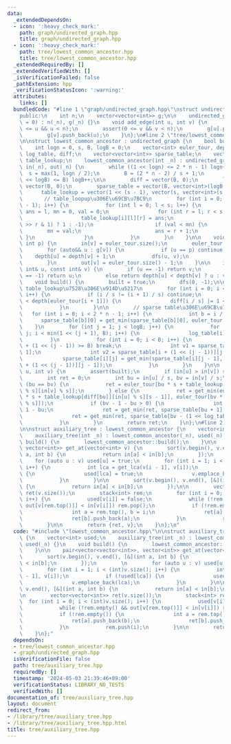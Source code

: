 ```yaml
---
data:
  _extendedDependsOn:
  - icon: ':heavy_check_mark:'
    path: graph/undirected_graph.hpp
    title: graph/undirected_graph.hpp
  - icon: ':heavy_check_mark:'
    path: tree/lowest_common_ancestor.hpp
    title: tree/lowest_common_ancestor.hpp
  _extendedRequiredBy: []
  _extendedVerifiedWith: []
  _isVerificationFailed: false
  _pathExtension: hpp
  _verificationStatusIcon: ':warning:'
  attributes:
    links: []
  bundledCode: "#line 1 \"graph/undirected_graph.hpp\"\nstruct undirected_graph {\n\
    public:\n    int n;\n    vector<vector<int>> g;\n\n    undirected_graph(int _n\
    \ = 0) : n(_n), g(_n) {}\n    void add_edge(int u, int v) {\n        assert(0\
    \ <= u && u < n);\n        assert(0 <= v && v < n);\n        g[u].push_back(v);\n\
    \        g[v].push_back(u);\n    }\n};\n#line 2 \"tree/lowest_common_ancestor.hpp\"\
    \n\nstruct lowest_common_ancestor : undirected_graph {\n    bool built = false;\n\
    \    int logn = 0, s, B, logB = 0;\n    vector<int> euler_tour, depth, in, out,\
    \ log_table, diff;\n    vector<vector<int>> sparse_table;\n    vector<vector<vector<int>>>\
    \ table_lookup;\n    lowest_common_ancestor(int _n) : undirected_graph(_n), depth(_n),\
    \ in(_n), out(_n) {\n        while ((1 << logn) <= 2 * n - 1) logn++;\n      \
    \  s = max(1, logn / 2);\n        B = (2 * n - 2) / s + 1;\n        while ((1\
    \ << logB) <= B) logB++;\n\n        diff = vector(B, 0);\n        log_table =\
    \ vector(B, 0);\n        sparse_table = vector(B, vector<int>(logB, -1));\n  \
    \      table_lookup = vector(1 << (s - 1), vector(s, vector<int>(s, -1)));\n \
    \       // table_loopup\u306E\u69CB\u7BC9\n        for (int i = 0; i < 1 << (s\
    \ - 1); i++) {\n            for (int l = 0; l < s; l++) {\n                int\
    \ ans = l, mn = 0, val = 0;\n                for (int r = l; r < s; r++) {\n \
    \                   table_lookup[i][l][r] = ans;\n                    val += ((i\
    \ >> r & 1) ? 1 : -1);\n                    if (val < mn) {\n                \
    \        mn = val;\n                        ans = r + 1;\n                   \
    \ }\n                }\n            }\n        }\n    }\n\n    void dfs(int v,\
    \ int p) {\n        in[v] = euler_tour.size();\n        euler_tour.emplace_back(v);\n\
    \        for (auto&& u : g[v]) {\n            if (u == p) continue;\n        \
    \    depth[u] = depth[v] + 1;\n            dfs(u, v);\n            euler_tour.emplace_back(v);\n\
    \        }\n        out[v] = euler_tour.size() - 1;\n    }\n\n    int get_min(const\
    \ int& u, const int& v) {\n        if (u == -1) return v;\n        else if (v\
    \ == -1) return u;\n        else return depth[u] < depth[v] ? u : v;\n    }\n\n\
    \    void build() {\n        built = true;\n        dfs(0, -1);\n\n        //\
    \ table_lookup\u7528\u306E\u914D\u5217\n        for (int i = 0; i < 2 * n - 2;\
    \ i++) {\n            if (i / s != (i + 1) / s) continue;\n            if (depth[euler_tour[i]]\
    \ < depth[euler_tour[i + 1]]) {\n                diff[i / s] |= 1 << (i % s);\n\
    \            }\n        }\n\n        // sparse table\u306E\u69CB\u7BC9\n     \
    \   for (int i = 0; i < 2 * n - 1; i++) {\n            int b = i / s;\n      \
    \      sparse_table[b][0] = get_min(sparse_table[b][0], euler_tour[i]);\n    \
    \    }\n        for (int j = 1; j < logB; j++) {\n            for (int i = 1 <<\
    \ j; i < min(1 << (j + 1), B); i++) {\n                log_table[i] = j;\n   \
    \         }\n            for (int i = 0; i < B; i++) {\n                if (i\
    \ + (1 << (j - 1)) >= B) break;\n                int v1 = sparse_table[i][j -\
    \ 1];\n                int v2 = sparse_table[i + (1 << (j - 1))][j - 1];\n   \
    \             sparse_table[i][j] = get_min(sparse_table[i][j - 1], sparse_table[i\
    \ + (1 << (j - 1))][j - 1]);\n            }\n        }\n    }\n\n    int get_lca(int\
    \ u, int v) {\n        assert(built);\n        if (in[u] > in[v]) swap(u, v);\n\
    \        int ret = 0;\n        int bu = in[u] / s, bv = in[v] / s;\n        if\
    \ (bu == bv) {\n            ret = euler_tour[bu * s + table_lookup[diff[bu]][in[u]\
    \ % s][in[v] % s]];\n        } else {\n            ret = get_min(euler_tour[bu\
    \ * s + table_lookup[diff[bu]][in[u] % s][s - 1]], euler_tour[bv * s + table_lookup[diff[bv]][0][in[v]\
    \ % s]]);\n            if (bv - 1 - bu > 0) {\n                int len = bv -\
    \ 1 - bu;\n                ret = get_min(ret, sparse_table[bu + 1][log_table[len]]);\n\
    \                ret = get_min(ret, sparse_table[bv - (1 << log_table[len])][log_table[len]]);\n\
    \            }\n        }\n        return ret;\n    }\n};\n#line 2 \"tree/auxiliary_tree.hpp\"\
    \n\nstruct auxiliary_tree : lowest_common_ancestor {\n    vector<int> used;\n\
    \    auxiliary_tree(int _n) : lowest_common_ancestor(_n), used(_n) {}\n    void\
    \ build() {\n        lowest_common_ancestor::build();\n    }\n\n    pair<vector<vector<int>>,\
    \ vector<int>> get_at(vector<int> v) {\n        sort(v.begin(), v.end(), [&](int\
    \ a, int b) {\n            return in[a] < in[b];\n        });\n        \n    \
    \    for (auto u : v) used[u] = true;\n        for (int i = 1; i < (int)v.size();\
    \ i++) {\n            int lca = get_lca(v[i - 1], v[i]);\n            if (!used[lca])\
    \ {\n                used[lca] = true;\n                v.emplace_back(lca);\n\
    \            }\n        }\n\n        sort(v.begin(), v.end(), [&](int a, int b)\
    \ {\n            return in[a] < in[b];\n        });\n\n        vector<vector<int>>\
    \ ret(v.size());\n        stack<int> rem;\n        for (int i = 0; i < (int)v.size();\
    \ i++) {\n            used[v[i]] = false;\n            while (!rem.empty() &&\
    \ out[v[rem.top()]] < in[v[i]]) rem.pop();\n            if (!rem.empty()) {\n\
    \                int a = rem.top(), b = i;\n                ret[a].push_back(b);\n\
    \                ret[b].push_back(a);\n            }\n            rem.push(i);\n\
    \        }\n\n        return {ret, v};\n    }\n};\n"
  code: "#include \"lowest_common_ancestor.hpp\"\n\nstruct auxiliary_tree : lowest_common_ancestor\
    \ {\n    vector<int> used;\n    auxiliary_tree(int _n) : lowest_common_ancestor(_n),\
    \ used(_n) {}\n    void build() {\n        lowest_common_ancestor::build();\n\
    \    }\n\n    pair<vector<vector<int>>, vector<int>> get_at(vector<int> v) {\n\
    \        sort(v.begin(), v.end(), [&](int a, int b) {\n            return in[a]\
    \ < in[b];\n        });\n        \n        for (auto u : v) used[u] = true;\n\
    \        for (int i = 1; i < (int)v.size(); i++) {\n            int lca = get_lca(v[i\
    \ - 1], v[i]);\n            if (!used[lca]) {\n                used[lca] = true;\n\
    \                v.emplace_back(lca);\n            }\n        }\n\n        sort(v.begin(),\
    \ v.end(), [&](int a, int b) {\n            return in[a] < in[b];\n        });\n\
    \n        vector<vector<int>> ret(v.size());\n        stack<int> rem;\n      \
    \  for (int i = 0; i < (int)v.size(); i++) {\n            used[v[i]] = false;\n\
    \            while (!rem.empty() && out[v[rem.top()]] < in[v[i]]) rem.pop();\n\
    \            if (!rem.empty()) {\n                int a = rem.top(), b = i;\n\
    \                ret[a].push_back(b);\n                ret[b].push_back(a);\n\
    \            }\n            rem.push(i);\n        }\n\n        return {ret, v};\n\
    \    }\n};"
  dependsOn:
  - tree/lowest_common_ancestor.hpp
  - graph/undirected_graph.hpp
  isVerificationFile: false
  path: tree/auxiliary_tree.hpp
  requiredBy: []
  timestamp: '2024-05-03 21:39:46+09:00'
  verificationStatus: LIBRARY_NO_TESTS
  verifiedWith: []
documentation_of: tree/auxiliary_tree.hpp
layout: document
redirect_from:
- /library/tree/auxiliary_tree.hpp
- /library/tree/auxiliary_tree.hpp.html
title: tree/auxiliary_tree.hpp
---
```

